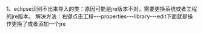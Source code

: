 1、eclipse识别不出来导入的类：原因可能是jre版本不对，需要更换系统或者工程的jre版本。
解决方法：右键点击工程---properties---library---edit下面就是操作更换了或者添加一个jre
